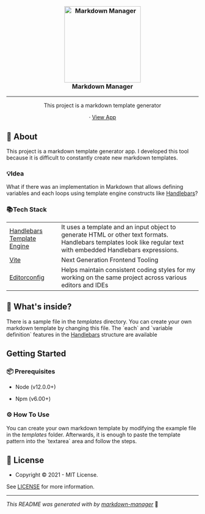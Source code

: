<h3 align="center">
  <br />
   <a  href="https://github.com/yasinatesim/markdown-manager"><img src="https://yasinates.com/markdown-manager.svg" alt="Markdown Manager" width="200" /></a>
  <br />
Markdown Manager
  <br />
</h3>

<hr />

<p  align="center">This project is a markdown template generator</p>


  <p align="center">
· <a  href="http://markdown-manager.yasinatesim.vercel.app/">View App</a>
  </p>

## 📖 About

This project is a markdown template generator app. I developed this tool because it is difficult to constantly create new markdown templates.

### 💡Idea
What if there was an implementation in Markdown that allows defining variables and each loops using template engine constructs like [Handlebars](https://handlebarsjs.com/)?

### 📚Tech Stack

<table>
<tr>
  <td> <a href="https://handlebarsjs.com/">Handlebars Template Engine</a></td>
  <td>It uses a template and an input object to generate HTML or other text formats. Handlebars templates look like regular text with embedded Handlebars expressions.</td>
</tr>
<tr>
  <td> <a href="https://vitejs.dev/">Vite</a></td>
  <td>Next Generation Frontend Tooling</td>
</tr>
<tr>
  <td> <a href="https://editorconfig.org/">Editorconfig</a></td>
  <td>Helps maintain consistent coding styles for my working on the same project across various editors and IDEs</td>
</tr>
</table>

## 🧐 What's inside?

There is a sample file in the *templates* directory. You can create your own markdown template by changing this file. The &#x60;each&#x60; and &#x60;variable definition&#x60; features in the [Handlebars](https://handlebarsjs.com/) structure are available

## Getting Started

### 📦 Prerequisites

- Node (v12.0.0+)

- Npm (v6.00+)

### ⚙️ How To Use

You can create your own markdown template by modifying the example file in the *templates* folder. Afterwards, it is enough to paste the template pattern into the &#x60;textarea&#x60; area and follow the steps.

## 🔑 License

* Copyright © 2021 - MIT License.

See [LICENSE](https://github.com/yasinatesim/markdown-manager/blob/master/LICENSE) for more information.

---

_This README was generated with by [markdown-manager](https://github.com/kefranabg/markdown-manager)_ 🥲
